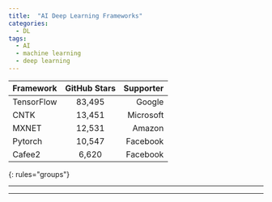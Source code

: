 ```yaml
---
title:  "AI Deep Learning Frameworks"
categories: 
  - DL
tags:
  - AI
  - machine learning
  - deep learning
---
```


| Framework | GitHub Stars | Supporter|
|:----------|:------------:|---------:|
| TensorFlow|    83,495    | Google   |
| CNTK      |    13,451    | Microsoft|
| MXNET     |    12,531    | Amazon   |
| Pytorch   |    10,547    | Facebook |
| Cafee2    |     6,620    | Facebook |
{: rules="groups"}


***


***

